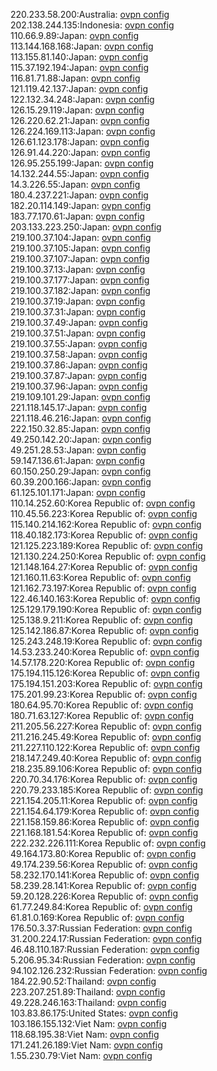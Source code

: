 220.233.58.200:Australia: [ovpn config](vpn/220_233_58_200.ovpn)  
202.138.244.135:Indonesia: [ovpn config](vpn/202_138_244_135.ovpn)  
110.66.9.89:Japan: [ovpn config](vpn/110_66_9_89.ovpn)  
113.144.168.168:Japan: [ovpn config](vpn/113_144_168_168.ovpn)  
113.155.81.140:Japan: [ovpn config](vpn/113_155_81_140.ovpn)  
115.37.192.194:Japan: [ovpn config](vpn/115_37_192_194.ovpn)  
116.81.71.88:Japan: [ovpn config](vpn/116_81_71_88.ovpn)  
121.119.42.137:Japan: [ovpn config](vpn/121_119_42_137.ovpn)  
122.132.34.248:Japan: [ovpn config](vpn/122_132_34_248.ovpn)  
126.15.29.119:Japan: [ovpn config](vpn/126_15_29_119.ovpn)  
126.220.62.21:Japan: [ovpn config](vpn/126_220_62_21.ovpn)  
126.224.169.113:Japan: [ovpn config](vpn/126_224_169_113.ovpn)  
126.61.123.178:Japan: [ovpn config](vpn/126_61_123_178.ovpn)  
126.91.44.220:Japan: [ovpn config](vpn/126_91_44_220.ovpn)  
126.95.255.199:Japan: [ovpn config](vpn/126_95_255_199.ovpn)  
14.132.244.55:Japan: [ovpn config](vpn/14_132_244_55.ovpn)  
14.3.226.55:Japan: [ovpn config](vpn/14_3_226_55.ovpn)  
180.4.237.221:Japan: [ovpn config](vpn/180_4_237_221.ovpn)  
182.20.114.149:Japan: [ovpn config](vpn/182_20_114_149.ovpn)  
183.77.170.61:Japan: [ovpn config](vpn/183_77_170_61.ovpn)  
203.133.223.250:Japan: [ovpn config](vpn/203_133_223_250.ovpn)  
219.100.37.104:Japan: [ovpn config](vpn/219_100_37_104.ovpn)  
219.100.37.105:Japan: [ovpn config](vpn/219_100_37_105.ovpn)  
219.100.37.107:Japan: [ovpn config](vpn/219_100_37_107.ovpn)  
219.100.37.13:Japan: [ovpn config](vpn/219_100_37_13.ovpn)  
219.100.37.177:Japan: [ovpn config](vpn/219_100_37_177.ovpn)  
219.100.37.182:Japan: [ovpn config](vpn/219_100_37_182.ovpn)  
219.100.37.19:Japan: [ovpn config](vpn/219_100_37_19.ovpn)  
219.100.37.31:Japan: [ovpn config](vpn/219_100_37_31.ovpn)  
219.100.37.49:Japan: [ovpn config](vpn/219_100_37_49.ovpn)  
219.100.37.51:Japan: [ovpn config](vpn/219_100_37_51.ovpn)  
219.100.37.55:Japan: [ovpn config](vpn/219_100_37_55.ovpn)  
219.100.37.58:Japan: [ovpn config](vpn/219_100_37_58.ovpn)  
219.100.37.86:Japan: [ovpn config](vpn/219_100_37_86.ovpn)  
219.100.37.87:Japan: [ovpn config](vpn/219_100_37_87.ovpn)  
219.100.37.96:Japan: [ovpn config](vpn/219_100_37_96.ovpn)  
219.109.101.29:Japan: [ovpn config](vpn/219_109_101_29.ovpn)  
221.118.145.17:Japan: [ovpn config](vpn/221_118_145_17.ovpn)  
221.118.46.216:Japan: [ovpn config](vpn/221_118_46_216.ovpn)  
222.150.32.85:Japan: [ovpn config](vpn/222_150_32_85.ovpn)  
49.250.142.20:Japan: [ovpn config](vpn/49_250_142_20.ovpn)  
49.251.28.53:Japan: [ovpn config](vpn/49_251_28_53.ovpn)  
59.147.136.61:Japan: [ovpn config](vpn/59_147_136_61.ovpn)  
60.150.250.29:Japan: [ovpn config](vpn/60_150_250_29.ovpn)  
60.39.200.166:Japan: [ovpn config](vpn/60_39_200_166.ovpn)  
61.125.101.171:Japan: [ovpn config](vpn/61_125_101_171.ovpn)  
110.14.252.60:Korea Republic of: [ovpn config](vpn/110_14_252_60.ovpn)  
110.45.56.223:Korea Republic of: [ovpn config](vpn/110_45_56_223.ovpn)  
115.140.214.162:Korea Republic of: [ovpn config](vpn/115_140_214_162.ovpn)  
118.40.182.173:Korea Republic of: [ovpn config](vpn/118_40_182_173.ovpn)  
121.125.223.189:Korea Republic of: [ovpn config](vpn/121_125_223_189.ovpn)  
121.130.224.250:Korea Republic of: [ovpn config](vpn/121_130_224_250.ovpn)  
121.148.164.27:Korea Republic of: [ovpn config](vpn/121_148_164_27.ovpn)  
121.160.11.63:Korea Republic of: [ovpn config](vpn/121_160_11_63.ovpn)  
121.162.73.197:Korea Republic of: [ovpn config](vpn/121_162_73_197.ovpn)  
122.46.140.163:Korea Republic of: [ovpn config](vpn/122_46_140_163.ovpn)  
125.129.179.190:Korea Republic of: [ovpn config](vpn/125_129_179_190.ovpn)  
125.138.9.211:Korea Republic of: [ovpn config](vpn/125_138_9_211.ovpn)  
125.142.186.87:Korea Republic of: [ovpn config](vpn/125_142_186_87.ovpn)  
125.243.248.19:Korea Republic of: [ovpn config](vpn/125_243_248_19.ovpn)  
14.53.233.240:Korea Republic of: [ovpn config](vpn/14_53_233_240.ovpn)  
14.57.178.220:Korea Republic of: [ovpn config](vpn/14_57_178_220.ovpn)  
175.194.115.126:Korea Republic of: [ovpn config](vpn/175_194_115_126.ovpn)  
175.194.151.203:Korea Republic of: [ovpn config](vpn/175_194_151_203.ovpn)  
175.201.99.23:Korea Republic of: [ovpn config](vpn/175_201_99_23.ovpn)  
180.64.95.70:Korea Republic of: [ovpn config](vpn/180_64_95_70.ovpn)  
180.71.63.127:Korea Republic of: [ovpn config](vpn/180_71_63_127.ovpn)  
211.205.56.227:Korea Republic of: [ovpn config](vpn/211_205_56_227.ovpn)  
211.216.245.49:Korea Republic of: [ovpn config](vpn/211_216_245_49.ovpn)  
211.227.110.122:Korea Republic of: [ovpn config](vpn/211_227_110_122.ovpn)  
218.147.249.40:Korea Republic of: [ovpn config](vpn/218_147_249_40.ovpn)  
218.235.89.106:Korea Republic of: [ovpn config](vpn/218_235_89_106.ovpn)  
220.70.34.176:Korea Republic of: [ovpn config](vpn/220_70_34_176.ovpn)  
220.79.233.185:Korea Republic of: [ovpn config](vpn/220_79_233_185.ovpn)  
221.154.205.11:Korea Republic of: [ovpn config](vpn/221_154_205_11.ovpn)  
221.154.64.179:Korea Republic of: [ovpn config](vpn/221_154_64_179.ovpn)  
221.158.159.86:Korea Republic of: [ovpn config](vpn/221_158_159_86.ovpn)  
221.168.181.54:Korea Republic of: [ovpn config](vpn/221_168_181_54.ovpn)  
222.232.226.111:Korea Republic of: [ovpn config](vpn/222_232_226_111.ovpn)  
49.164.173.80:Korea Republic of: [ovpn config](vpn/49_164_173_80.ovpn)  
49.174.239.56:Korea Republic of: [ovpn config](vpn/49_174_239_56.ovpn)  
58.232.170.141:Korea Republic of: [ovpn config](vpn/58_232_170_141.ovpn)  
58.239.28.141:Korea Republic of: [ovpn config](vpn/58_239_28_141.ovpn)  
59.20.128.226:Korea Republic of: [ovpn config](vpn/59_20_128_226.ovpn)  
61.77.249.84:Korea Republic of: [ovpn config](vpn/61_77_249_84.ovpn)  
61.81.0.169:Korea Republic of: [ovpn config](vpn/61_81_0_169.ovpn)  
176.50.3.37:Russian Federation: [ovpn config](vpn/176_50_3_37.ovpn)  
31.200.224.17:Russian Federation: [ovpn config](vpn/31_200_224_17.ovpn)  
46.48.110.187:Russian Federation: [ovpn config](vpn/46_48_110_187.ovpn)  
5.206.95.34:Russian Federation: [ovpn config](vpn/5_206_95_34.ovpn)  
94.102.126.232:Russian Federation: [ovpn config](vpn/94_102_126_232.ovpn)  
184.22.90.52:Thailand: [ovpn config](vpn/184_22_90_52.ovpn)  
223.207.251.89:Thailand: [ovpn config](vpn/223_207_251_89.ovpn)  
49.228.246.163:Thailand: [ovpn config](vpn/49_228_246_163.ovpn)  
103.83.86.175:United States: [ovpn config](vpn/103_83_86_175.ovpn)  
103.186.155.132:Viet Nam: [ovpn config](vpn/103_186_155_132.ovpn)  
118.68.195.38:Viet Nam: [ovpn config](vpn/118_68_195_38.ovpn)  
171.241.26.189:Viet Nam: [ovpn config](vpn/171_241_26_189.ovpn)  
1.55.230.79:Viet Nam: [ovpn config](vpn/1_55_230_79.ovpn)  
